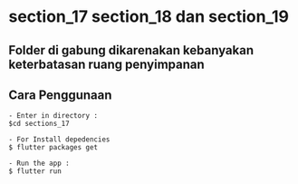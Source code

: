 # section_17 section_18 dan section_19

## Folder di gabung dikarenakan kebanyakan keterbatasan ruang penyimpanan

## Cara Penggunaan
```
- Enter in directory :
$cd sections_17

- For Install depedencies
$ flutter packages get

- Run the app :
$ flutter run
```